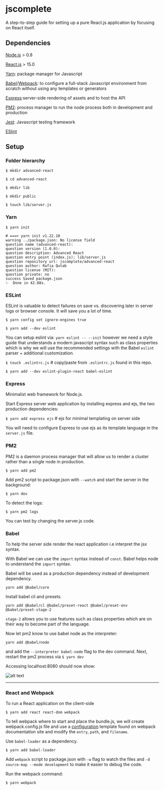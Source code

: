 # jscomplete

A step-to-step guide for setting up a pure React.js application by focusing on React itself.

## Dependencies

[Node.js](https://nodejs.org/en/) > 0.8

[React.js](https://reactjs.org/) > 15.0

[Yarn](https://yarnpkg.com/): package manager for Javascript

[Babel](https://babeljs.io/)/[Webpack](https://webpack.js.org/): to configure a full-stack Javascript environment from scratch without using any templates or generators

[Express](https://expressjs.com/):server-side rendering of assets and to host the API

[PM2](https://pm2.keymetrics.io/): process manager to run the node process both in development and production

[Jest](https://jestjs.io/): Javascript testing framework

[ESlint](https://eslint.org/)

## Setup

### Folder hierarchy

`$ mkdir advanced-react`

`$ cd advanced-react`

`$ mkdir lib`

`$ mkdir public`

`$ touch lib/server.js`

### Yarn

`$ yarn init`
```
# ===> yarn init v1.22.10
warning ../package.json: No license field
question name (advanced-react):
question version (1.0.0):
question description: Advanced React
question entry point (index.js): lib/server.js
question repository url: jscomplete/advanced-react
question author: Rafia Qutab
question license (MIT):
question private: no
success Saved package.json
✨  Done in 42.88s.
````

### ESLint

ESLint is valuable to detect failures on save vs. discovering later in server logs or browser console. It will save you a lot of time.

`$ yarn config set ignore-engines true`

`$ yarn add --dev eslint`

You can setup eslint via: `yarn eslint -- --init` however we need a style guide that understands a modern javascript syntax such as class properties which is why we will use the recommended settings with the Babel `eslint` parser + additional customization.

`$ touch .eslintrc.js` # copy/paste from `.eslintrc.js` found in this repo.

`$ yarn add --dev eslint-plugin-react babel-eslint`

### Express

Minimalist web framework for Node.js.

Start Express server web application by installing express and ejs, the two production dependencies:

`$ yarn add express ejs` # ejs for minimal templating on server side

You will need to configure Express to use ejs as its template language in the `server.js` file.

### PM2

PM2 is a daemon process manager that will allow us to render a cluster rather than a single node in production.

`$ yarn add pm2`

Add pm2 script to package.json with `--watch` and start the server in the background:

`$ yarn dev`

To detect the logs:

`$ yarn pm2 logs`

You can test by changing the server.js code.

### Babel

To help the server side render the react application i.e interpret the jsx syntax.

With Babel we can use the `import` syntax instead of `const`. Babel helps node to understand the `import` syntax.

Babel will be used as a production dependency instead of development dependency.

`yarn add @babel/core`

Install babel cli and presets.

`yarn add @babel/cl @babel/preset-react @babel/preset-env @babel/preset-stage-2`

`stage-2` allows you to use features such as class properties which are on their way to become part of the language.

Now let pm2 know to use babel node as the interpreter:

`yarn add @babel/node`

and add the `--interpreter babel-node` flag to the dev command. Next, restart the pm2 process via `$ yarn dev`

Accessing localhost:8080 should now show:

![alt text](localhost_pm2_with_babel_node.png)

---

### React and Webpack

To run a React application on the client-side

`$ yarn add react react-dom webpack`

To tell webpack where to start and place the bundle.js, we will create webpack.config.js file and use a [configuration](https://webpack.js.org/concepts/#loaders) template found on webpack documentation site and modify the `entry`, `path`, and `filename`.

Use `babel-loader` as a dependency.

`$ yarn add babel-loader`

Add `webpack` script to package.json with `-w` flag to watch the files and `-d source-map --mode development` to make it easier to debug the code.

Run the webpack command:

`$ yarn webpack`
